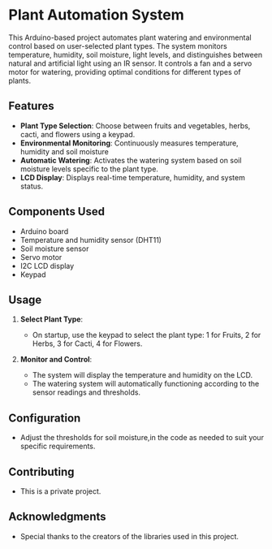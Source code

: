 # Plant Automation System

This Arduino-based project automates plant watering and environmental control based on user-selected plant types. The system monitors temperature, humidity, soil moisture, light levels, and distinguishes between natural and artificial light using an IR sensor. It controls a fan and a servo motor for watering, providing optimal conditions for different types of plants.

## Features

- **Plant Type Selection**: Choose between fruits and vegetables, herbs, cacti, and flowers using a keypad.
- **Environmental Monitoring**: Continuously measures temperature, humidity and soil moisture
- **Automatic Watering**: Activates the watering system based on soil moisture levels specific to the plant type.
- **LCD Display**: Displays real-time temperature, humidity, and system status.

## Components Used

- Arduino board
- Temperature and humidity sensor (DHT11)
- Soil moisture sensor
- Servo motor
- I2C LCD display
- Keypad


## Usage

1. **Select Plant Type**:
    - On startup, use the keypad to select the plant type: 1 for Fruits, 2 for Herbs, 3 for Cacti, 4 for Flowers.

2. **Monitor and Control**:
    - The system will display the temperature and humidity on the LCD.
    - The watering system will automatically functioning according to the sensor readings and thresholds.

## Configuration

- Adjust the thresholds for soil moisture,in the code as needed to suit your specific requirements.

## Contributing

- This is a private project.

## Acknowledgments

- Special thanks to the creators of the libraries used in this project.


